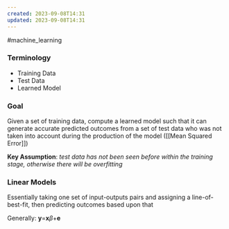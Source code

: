 ```yaml
---
created: 2023-09-08T14:31
updated: 2023-09-08T14:31
---
```

#machine_learning 

### Terminology
- Training Data
- Test Data
- Learned Model

### Goal
Given a set of training data, compute a learned model such that it can generate accurate predicted outcomes from a set of test data who was not taken into account during the production of the model ([[Mean Squared Error]])

**Key Assumption**: *test data has not been seen before within the training stage, otherwise there will be overfitting*

### Linear Models
Essentially taking one set of input-outputs pairs and assigning a line-of-best-fit, then predicting outcomes based upon that

Generally:
**y**$=$**x**$\beta$+**e**